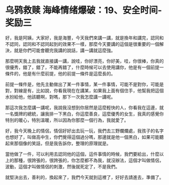 # 乌鸦救赎 海峰情绪爆破：19、安全时间-奖励三

好，我是阿姨，大家好，我是海豐，今天我們來講一講，就是換年和講完，認同和不認同，認同和不認同起到的效果不一樣，那麼今天要講的這個是很重要的一個解決，就是你們可能會聽完我講的說話，講一講就這麼強。

那麼明天我上去我就直接講一講，說哇，你好漂亮，你好美，哇，你很棒，你真的很優秀，錯了，錯了，不能再錯了，什麼時候可以去使用講你，他是有一個前提一條件的，他是有什麼前提，他的前提一條件是這麼長的。

前提一條件是，他先主動做出了某一件事情，某一件事情，可能不是對你，可能是對，對線是有，比如說，你看我現在在講某，如果我上面有個住手，他幫我把這個水扮給他，他該聽啊，對嗎，那下一次我怎麼講一講呢。

那這次我怎麼講一講呢，我說我沒想到你居然是這麼輕快的人，你看我在這邊，就一名獎牌的總統，讓我排一下黑白，你這麼善良，這麼優秀的女生，我真的感覺你特別的暖心，特別溫暖，所以因為你那麼一個行為，我就愛了。

好，我今天晚上的情侶，情侶好好出去玩一玩，我們去三野爛爛處，我孩子的名字也想好了，叫做高中生，你們覺得這個過分嗎，那邊就是他一個黑白，如果可能聽起來那個像的笑話，但是我告訴你，整理的原理就是。

當他做了一件，可以利用去認同他的這個，這件事情的時候，我們要給出，什麼以上的那種，很誇張的，很誇張的，你怎麼都不為我，就沒辦法，這個才叫做情侶，波動，這個才叫做情侶的刺激，然後就死定了，不是我們。

就堅決出去，善利的，換起來了，我們今天就到這裡了，好好去請進去，準備了。